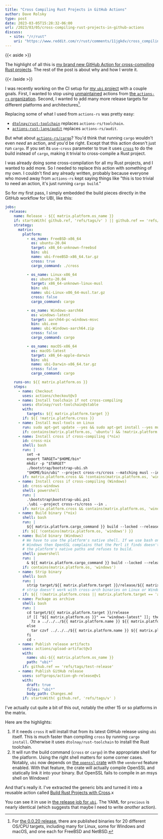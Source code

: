 ```yaml
---
title: "Cross Compiling Rust Projects in GitHub Actions"
author: Dave Rolsky
type: post
date: 2023-03-05T15:28:32-06:00
url: /2023/03/05/cross-compiling-rust-projects-in-github-actions
discuss:
  - site: "/r/rust"
    uri: "https://www.reddit.com/r/rust/comments/11jgkdv/cross_compiling_rust_projects_in_github_actions/"
---
```


{{< aside >}}

The highlight of all this is
[my brand new GitHub Action for cross-compiling Rust projects](https://github.com/marketplace/actions/build-rust-projects-with-cross).
The rest of the post is about why and how I wrote it.

{{< /aside >}}

I was recently working on the CI setup for [my `ubi` project](https://github.com/houseabsolute/ubi)
with a couple goals. First, I wanted to stop using
[unmaintained](https://github.com/actions-rs/toolchain/issues/216) actions from
[the `actions-rs` organization](https://github.com/actions-rs). Second, I wanted to add many more
release targets for different platforms and architectures[^1].

Replacing some of what I used from `actions-rs` was pretty easy:

- [`dtolnay/rust-toolchain`](https://github.com/dtolnay/rust-toolchain) replaces
  `actions-rs/toolchain`.
- [`actions-rust-lang/audit`](https://github.com/actions-rust-lang/audit) replaces
  `actions-rs/audit`.

But what about [`actions-rs/cargo`](https://github.com/actions-rs/cargo)? You'd think that running
`cargo` wouldn't even _need_ an action, and you'd be right. Except that this action doesn't just run
`cargo`. If you set its `use-cross` parameter to true it uses
[`cross`](https://github.com/rust-embedded/cross) to do the build instead of `cargo`, making it
trivial to cross-compile a Rust project.

I was already doing some cross-compilation for all my Rust projects, and I wanted to add more. So I
needed to replace this action with something of my own. I couldn't find any already written,
probably because everyone who moved away from `actions-rs` kept saying things like "this is too
trivial to need an action, it's just running `cargo build`."

So for my first pass, I simply embedded the build pieces directly in the GitHub workflow for UBI,
like this:

```yaml
jobs:
  release:
    name: Release - ${{ matrix.platform.os_name }}
    if: startsWith( github.ref, 'refs/tags/v' ) || github.ref == 'refs/tags/test-release'
    strategy:
      matrix:
        platform:
          - os_name: FreeBSD-x86_64
            os: ubuntu-20.04
            target: x86_64-unknown-freebsd
            bin: ubi
            name: ubi-FreeBSD-x86_64.tar.gz
            cross: true
            cargo_command: ./cross

          - os_name: Linux-x86_64
            os: ubuntu-20.04
            target: x86_64-unknown-linux-musl
            bin: ubi
            name: ubi-Linux-x86_64-musl.tar.gz
            cross: false
            cargo_command: cargo

          - os_name: Windows-aarch64
            os: windows-latest
            target: aarch64-pc-windows-msvc
            bin: ubi.exe
            name: ubi-Windows-aarch64.zip
            cross: false
            cargo_command: cargo

          - os_name: macOS-x86_64
            os: macOS-latest
            target: x86_64-apple-darwin
            bin: ubi
            name: ubi-Darwin-x86_64.tar.gz
            cross: false
            cargo_command: cargo

    runs-on: ${{ matrix.platform.os }}
    steps:
      - name: Checkout
        uses: actions/checkout@v3
      - name: Install toolchain if not cross-compiling
        uses: dtolnay/rust-toolchain@stable
        with:
          targets: ${{ matrix.platform.target }}
        if: ${{ !matrix.platform.cross }}
      - name: Install musl-tools on Linux
        run: sudo apt-get update --yes && sudo apt-get install --yes musl-tools
        if: contains(matrix.platform.os, 'ubuntu') && !matrix.platform.cross
      - name: Install cross if cross-compiling (*nix)
        id: cross-nix
        shell: bash
        run: |
          set -e
          export TARGET="$HOME/bin"
          mkdir -p "$TARGET"
          ./bootstrap/bootstrap-ubi.sh
          "$HOME/bin/ubi" --project cross-rs/cross --matching musl --in .
        if: matrix.platform.cross && !contains(matrix.platform.os, 'windows')
      - name: Install cross if cross-compiling (Windows)
        id: cross-windows
        shell: powershell
        run: |
          .\bootstrap\bootstrap-ubi.ps1
          .\ubi --project cross-rs/cross --in .
        if: matrix.platform.cross && contains(matrix.platform.os, 'windows')
      - name: Build binary (*nix)
        shell: bash
        run: |
          ${{ matrix.platform.cargo_command }} build --locked --release --target ${{ matrix.platform.target }}
        if: ${{ !contains(matrix.platform.os, 'windows') }}
      - name: Build binary (Windows)
        # We have to use the platform's native shell. If we use bash on
        # Windows then OpenSSL complains that the Perl it finds doesn't use
        # the platform's native paths and refuses to build.
        shell: powershell
        run: |
          & ${{ matrix.platform.cargo_command }} build --locked --release --target ${{ matrix.platform.target }}
        if: contains(matrix.platform.os, 'windows')
      - name: Strip binary
        shell: bash
        run: |
          strip target/${{ matrix.platform.target }}/release/${{ matrix.platform.bin }}
        # strip doesn't work with cross-arch binaries on Linux or Windows.
        if: ${{ !(matrix.platform.cross || matrix.platform.target == 'aarch64-pc-windows-msvc') }}
      - name: Package as archive
        shell: bash
        run: |
          cd target/${{ matrix.platform.target }}/release
          if [[ "${{ matrix.platform.os }}" == "windows-latest" ]]; then
            7z a ../../../${{ matrix.platform.name }} ${{ matrix.platform.bin }}
          else
            tar czvf ../../../${{ matrix.platform.name }} ${{ matrix.platform.bin }}
          fi
          cd -
      - name: Publish release artifacts
        uses: actions/upload-artifact@v3
        with:
          name: ubi-${{ matrix.platform.os_name }}
          path: "ubi*"
        if: github.ref == 'refs/tags/test-release'
      - name: Publish GitHub release
        uses: softprops/action-gh-release@v1
        with:
          draft: true
          files: "ubi*"
          body_path: Changes.md
        if: startsWith( github.ref, 'refs/tags/v' )
```

I've actually cut quite a bit of this out, notably the other 15 or so platforms in the matrix.

Here are the highlights:

1. If it needs `cross` it will install that from its latest GitHub release using `ubi` itself. This
   is much faster than compiling `cross` by running `cargo install`. Otherwise it uses
   `dtolnay/rust-toolchain` to install the Rust toolchain.
2. It will run the build command (`cross` or `cargo`) in the appropriate shell for the platform.
   Using the right shell matters for some corner cases. Notably, `ubi` now depends on
   [the `openssl` crate](https://lib.rs/crates/openssl) with the `vendored` feature enabled. With
   that feature, the crate will actually compile OpenSSL and statically link it into your binary.
   But OpenSSL fails to compile in an msys shell on Windows!

And that's really it. I've extracted the generic bits and turned it into a reusable action called
[Build Rust Projects with Cross](https://github.com/marketplace/actions/build-rust-projects-with-cross).x

You can see it in use in
[the release job for `ubi`](https://github.com/houseabsolute/ubi/blob/master/.github/workflows/ci.yml#L50-L220).
The YAML for `precious` is nearly identical (which suggests that maybe I need to write _another_
action).

[^1]:
    For [the 0.0.20 release](https://github.com/houseabsolute/ubi/releases/tag/v0.0.20), there are
    published binaries for 20 different OS/CPU targets, including many for Linux, some for Windows
    and macOS, and one each for FreeBSD and NetBSD.
